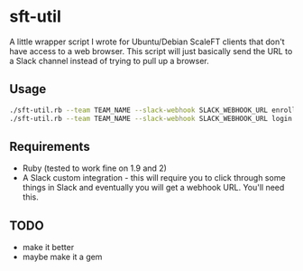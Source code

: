 # sft-util

A little wrapper script I wrote for Ubuntu/Debian ScaleFT clients that don't have access to a web browser. This script will just basically send the URL to a Slack channel instead of trying to pull up a browser.

## Usage

```bash
./sft-util.rb --team TEAM_NAME --slack-webhook SLACK_WEBHOOK_URL enroll
./sft-util.rb --team TEAM_NAME --slack-webhook SLACK_WEBHOOK_URL login
```

## Requirements
  * Ruby (tested to work fine on 1.9 and 2)
  * A Slack custom integration - this will require you to click through some things in Slack and eventually you will get a webhook URL. You'll need this.

## TODO
  * make it better
  * maybe make it a gem
